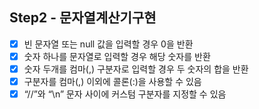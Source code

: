 ## Step2 - 문자열계산기구현

- [X] 빈 문자열 또는 null 값을 입력할 경우 0을 반환
- [X] 숫자 하나를 문자열로 입력할 경우 해당 숫자를 반환
- [X] 숫자 두개를 컴마(,) 구분자로 입력할 경우 두 숫자의 합을 반환
- [X] 구분자를 컴마(,) 이외에 콜론(:)을 사용할 수 있음
- [X] “//”와 “\n” 문자 사이에 커스텀 구분자를 지정할 수 있음